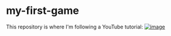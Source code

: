 # my-first-game

This repository is where I'm following a YouTube tutorial:
[![image](https://github.com/Chaknith/my-first-game/assets/101816109/aa265b09-a18a-4987-9b9b-ad1454882088)](https://www.youtube.com/playlist?list=PL7Ej6SUky135IAAR3PFCFyiVwanauRqj3)
